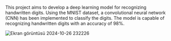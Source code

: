 This project aims to develop a deep learning model for recognizing handwritten digits. Using the MNIST dataset, a convolutional neural network (CNN) has been implemented to classify the digits. The model is capable of recognizing handwritten digits with an accuracy of 98%.

![Ekran görüntüsü 2024-10-26 232226](https://github.com/user-attachments/assets/92756943-e1c0-422c-89f2-1370406cbaea)
